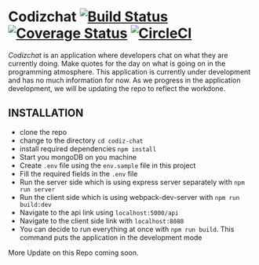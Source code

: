 # Codizchat [![Build Status](https://travis-ci.org/johadi10/codiz-chat.svg?branch=staging)](https://travis-ci.org/johadi10/codiz-chat) [![Coverage Status](https://coveralls.io/repos/github/johadi10/codiz-chat/badge.svg?branch=staging)](https://coveralls.io/github/johadi10/codiz-chat?branch=staging) [![CircleCI](https://circleci.com/gh/johadi10/codiz-chat.svg?style=svg)](https://circleci.com/gh/johadi10/codiz-chat)
*Codizchat* is an application where developers chat on what they are currently doing. Make quotes for the day on what is going on in the programming atmosphere.
This application is currently under development and has no much information for now. As we progress in the application development, we will be updating the repo to reflect the workdone.
## INSTALLATION
- clone the repo
- change to the directory `cd codiz-chat`
- install required dependencies `npm install`
- Start you mongoDB on you machine
- Create `.env` file using the `env.sample` file in this project
- Fill the required fields in the `.env` file
- Run the server side which is using express server separately with `npm run server`
- Run the client side which is using webpack-dev-server with `npm run build:dev`
- Navigate to the api link using `localhost:5000/api`
- Navigate to the client side link with `localhost:8080`
- You can decide to run everything at once with `npm run build`. This command puts the application in the development mode

More Update on this Repo coming soon.

